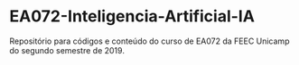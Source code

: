 # EA072-Inteligencia-Artificial-IA
Repositório para códigos e conteúdo do curso de EA072 da FEEC Unicamp do segundo semestre de 2019.
